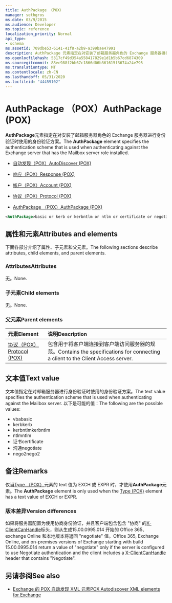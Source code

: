 ```yaml
---
title: AuthPackage （POX）
manager: sethgros
ms.date: 03/9/2015
ms.audience: Developer
ms.topic: reference
localization_priority: Normal
api_type:
- schema
ms.assetid: 709dbe53-6141-41f8-a2b9-a399bae47991
description: AuthPackage 元素指定在对安装了邮箱服务器角色的 Exchange 服务器进行身份验证时使用的身份验证方案。
ms.openlocfilehash: 5317cf49d354a558417829e1d1b5b67cd6874309
ms.sourcegitcommit: 88ec988f2bb67c1866d06b361615f3674a24e795
ms.translationtype: MT
ms.contentlocale: zh-CN
ms.lasthandoff: 05/31/2020
ms.locfileid: "44459102"
---
```

# <a name="authpackage-pox"></a><span data-ttu-id="2c2b2-103">AuthPackage （POX）</span><span class="sxs-lookup"><span data-stu-id="2c2b2-103">AuthPackage (POX)</span></span>

<span data-ttu-id="2c2b2-104">**AuthPackage**元素指定在对安装了邮箱服务器角色的 Exchange 服务器进行身份验证时使用的身份验证方案。</span><span class="sxs-lookup"><span data-stu-id="2c2b2-104">The **AuthPackage** element specifies the authentication scheme that is used when authenticating against the Exchange server that has the Mailbox server role installed.</span></span> 
  
- [<span data-ttu-id="2c2b2-105">自动发现（POX）</span><span class="sxs-lookup"><span data-stu-id="2c2b2-105">AutoDiscover (POX)</span></span>](autodiscover-pox.md)
  
- [<span data-ttu-id="2c2b2-106">响应（POX）</span><span class="sxs-lookup"><span data-stu-id="2c2b2-106">Response (POX)</span></span>](response-pox.md)
  
- [<span data-ttu-id="2c2b2-107">帐户（POX）</span><span class="sxs-lookup"><span data-stu-id="2c2b2-107">Account (POX)</span></span>](account-pox.md)
  
- [<span data-ttu-id="2c2b2-108">协议（POX）</span><span class="sxs-lookup"><span data-stu-id="2c2b2-108">Protocol (POX)</span></span>](protocol-pox.md)
  
- [<span data-ttu-id="2c2b2-109">AuthPackage （POX）</span><span class="sxs-lookup"><span data-stu-id="2c2b2-109">AuthPackage (POX)</span></span>](authpackage-pox.md)
  
```xml
<AuthPackage>basic or kerb or kerbntlm or ntlm or certificate or negotiate or nego2</AuthPackage>
```

## <a name="attributes-and-elements"></a><span data-ttu-id="2c2b2-110">属性和元素</span><span class="sxs-lookup"><span data-stu-id="2c2b2-110">Attributes and elements</span></span>

<span data-ttu-id="2c2b2-111">下面各部分介绍了属性、子元素和父元素。</span><span class="sxs-lookup"><span data-stu-id="2c2b2-111">The following sections describe attributes, child elements, and parent elements.</span></span>
  
### <a name="attributes"></a><span data-ttu-id="2c2b2-112">Attributes</span><span class="sxs-lookup"><span data-stu-id="2c2b2-112">Attributes</span></span>

<span data-ttu-id="2c2b2-113">无。</span><span class="sxs-lookup"><span data-stu-id="2c2b2-113">None.</span></span>
  
### <a name="child-elements"></a><span data-ttu-id="2c2b2-114">子元素</span><span class="sxs-lookup"><span data-stu-id="2c2b2-114">Child elements</span></span>

<span data-ttu-id="2c2b2-115">无。</span><span class="sxs-lookup"><span data-stu-id="2c2b2-115">None.</span></span>
  
### <a name="parent-elements"></a><span data-ttu-id="2c2b2-116">父元素</span><span class="sxs-lookup"><span data-stu-id="2c2b2-116">Parent elements</span></span>

|<span data-ttu-id="2c2b2-117">**元素**</span><span class="sxs-lookup"><span data-stu-id="2c2b2-117">**Element**</span></span>|<span data-ttu-id="2c2b2-118">**说明**</span><span class="sxs-lookup"><span data-stu-id="2c2b2-118">**Description**</span></span>|
|:-----|:-----|
|[<span data-ttu-id="2c2b2-119">协议（POX）</span><span class="sxs-lookup"><span data-stu-id="2c2b2-119">Protocol (POX)</span></span>](protocol-pox.md) <br/> |<span data-ttu-id="2c2b2-120">包含用于将客户端连接到客户端访问服务器的规范。</span><span class="sxs-lookup"><span data-stu-id="2c2b2-120">Contains the specifications for connecting a client to the Client Access server.</span></span>  <br/> |
   
## <a name="text-value"></a><span data-ttu-id="2c2b2-121">文本值</span><span class="sxs-lookup"><span data-stu-id="2c2b2-121">Text value</span></span>

<span data-ttu-id="2c2b2-122">文本值指定在对邮箱服务器进行身份验证时使用的身份验证方案。</span><span class="sxs-lookup"><span data-stu-id="2c2b2-122">The text value specifies the authentication scheme that is used when authenticating against the Mailbox server.</span></span> <span data-ttu-id="2c2b2-123">以下是可能的值：</span><span class="sxs-lookup"><span data-stu-id="2c2b2-123">The following are the possible values:</span></span>
  
- <span data-ttu-id="2c2b2-124">vba</span><span class="sxs-lookup"><span data-stu-id="2c2b2-124">basic</span></span>
- <span data-ttu-id="2c2b2-125">kerb</span><span class="sxs-lookup"><span data-stu-id="2c2b2-125">kerb</span></span>
- <span data-ttu-id="2c2b2-126">kerbntlm</span><span class="sxs-lookup"><span data-stu-id="2c2b2-126">kerbntlm</span></span>
- <span data-ttu-id="2c2b2-127">ntlm</span><span class="sxs-lookup"><span data-stu-id="2c2b2-127">ntlm</span></span>
- <span data-ttu-id="2c2b2-128">证书</span><span class="sxs-lookup"><span data-stu-id="2c2b2-128">certificate</span></span>
- <span data-ttu-id="2c2b2-129">沟通</span><span class="sxs-lookup"><span data-stu-id="2c2b2-129">negotiate</span></span>
- <span data-ttu-id="2c2b2-130">nego2</span><span class="sxs-lookup"><span data-stu-id="2c2b2-130">nego2</span></span>
    
## <a name="remarks"></a><span data-ttu-id="2c2b2-131">备注</span><span class="sxs-lookup"><span data-stu-id="2c2b2-131">Remarks</span></span>

<span data-ttu-id="2c2b2-132">仅当[Type （POX）](type-pox.md)元素的 text 值为 EXCH 或 EXPR 时，才使用**AuthPackage**元素。</span><span class="sxs-lookup"><span data-stu-id="2c2b2-132">The **AuthPackage** element is only used when the [Type (POX)](type-pox.md) element has a text value of EXCH or EXPR.</span></span> 
  
### <a name="version-differences"></a><span data-ttu-id="2c2b2-133">版本差异</span><span class="sxs-lookup"><span data-stu-id="2c2b2-133">Version differences</span></span>

<span data-ttu-id="2c2b2-134">如果将服务器配置为使用协商身份验证，并且客户端包含包含 "协商" 的[X-ClientCanHandle](pox-autodiscover-request-for-exchange.md)标头，则从生成15.00.0995.014 开始的 Office 365、exchange Online 和本地版本将返回 "negotiate" 值。</span><span class="sxs-lookup"><span data-stu-id="2c2b2-134">Office 365, Exchange Online, and on-premises versions of Exchange starting with build 15.00.0995.014 return a value of "negotiate" only if the server is configured to use Negotiate authentication and the client includes a [X-ClientCanHandle](pox-autodiscover-request-for-exchange.md) header that contains "Negotiate".</span></span> 
  
## <a name="see-also"></a><span data-ttu-id="2c2b2-135">另请参阅</span><span class="sxs-lookup"><span data-stu-id="2c2b2-135">See also</span></span>

- [<span data-ttu-id="2c2b2-136">Exchange 的 POX 自动发现 XML 元素</span><span class="sxs-lookup"><span data-stu-id="2c2b2-136">POX Autodiscover XML elements for Exchange</span></span>](pox-autodiscover-xml-elements-for-exchange.md)

